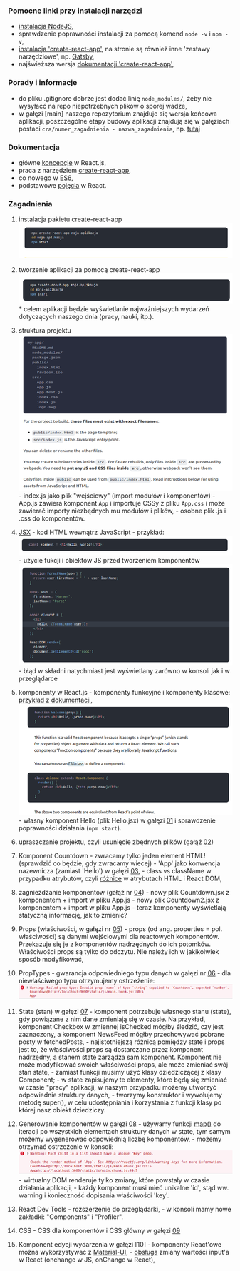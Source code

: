 ### Pomocne linki przy instalacji narzędzi
  * [instalacja NodeJS](https://aimweb.pl/jak-zainstalowac-nodejs-i-npm/),
  * sprawdzenie poprawności instalacji za pomocą komend ```node -v``` i ```npm -v```,
  * [instalacja 'create-react-app'](https://pl.reactjs.org/docs/create-a-new-react-app.html#create-react-app), na stronie są również inne 'zestawy narzędziowe', np. [Gatsby](https://pl.reactjs.org/docs/create-a-new-react-app.html#gatsby),  
  * najświeższa wersja [dokumentacji 'create-react-app'](https://github.com/facebook/create-react-app/blob/master/packages/cra-template/template/README.md),  

### Porady i informacje
  * do pliku .gitignore dobrze jest dodać linię ```node_modules/```, żeby nie wysyłacć na repo niepotrzebnych plików o sporej wadze,
  * w gałęzi [main] naszego repozytorium znajduje się wersja końcowa aplikacji, poszczególne etapy budowy aplikacji znajdują się w gałęziach postaci ```cra/numer_zagadnienia - nazwa_zagadnienia```, np. [tutaj](https://github.com/zacniewski/materials-about-internet-apps-and-www-websites/tree/cra/01-HelloWorld/React-pierwsze-kroki)


### Dokumentacja
  * główne [koncepcje](https://reactjs.org/docs/hello-world.html) w React.js,
  * praca z narzędziem [create-react-app](https://create-react-app.dev/docs/getting-started),
  * co nowego w [ES6](https://www.w3schools.com/js/js_es6.asp),
  * podstawowe [pojęcia](https://pl.reactjs.org/docs/glossary.html) w React.

### Zagadnienia
  1. instalacja pakietu create-react-app
  ![cra](images/instalacja_cra.png)  

  2. tworzenie aplikacji za pomocą create-react-app
  ![apka](images/tworzenie_apki.png)  
    * celem aplikacji będzie wyświetlanie najważniejszych wydarzeń dotyczących naszego dnia (pracy, nauki, itp.).

  3. struktura projektu
    ![struktura](images/struktura.png)
    - index.js jako plik "wejściowy" (import modułów i komponentów)
    - App.js zawiera komponent ```App``` i importuje CSSy z pliku ```App.css```  i może zawierać importy niezbędnych mu modułów i plików,
    - osobne plik .js i .css do komponentów.

  4. [JSX](https://reactjs.org/docs/introducing-jsx.html) - kod HTML wewnątrz JavaScript
    - przykład:  
  ![jsx1](images/jsx1.png)
    - użycie fukcji i obiektów JS przed tworzeniem komponentów  
  ![jsx2](images/jsx2.png)
    - błąd w składni natychmiast jest wyświetlany zarówno w konsoli jak i w przeglądarce

  5. komponenty w React.js
    - komponenty funkcyjne i komponenty klasowe: [przykład z dokumentacji](https://reactjs.org/docs/components-and-props.html),  
    ![komponenty](images/components.png)  
    - własny komponent Hello (plik Hello.jsx) w gałęzi [01](https://github.com/zacniewski/materials-about-internet-apps-and-www-websites/tree/cra/01-HelloWorld/React-pierwsze-kroki) i sprawdzenie poprawności działania (```npm start```).

  6. upraszczanie projektu, czyli usunięcie zbędnych plików (gałąź [02](https://github.com/zacniewski/materials-about-internet-apps-and-www-websites/tree/cra/02-czyszczenie-projektu/React-pierwsze-kroki))

  7. Komponent Countdown
    - zwracamy tylko jeden element HTML! (sprawdzić co będzie, gdy zwracamy wiecej)
    - 'App' jako konwencja nazewnicza (zamiast 'Hello') w gałęzi [03](https://github.com/zacniewski/materials-about-internet-apps-and-www-websites/tree/cra/03-komponenty-i-props/React-pierwsze-kroki/react-pierwsze-kroki/src),
    - class vs className w przypadku atrybutów, czyli [różnice](https://pl.reactjs.org/docs/dom-elements.html) w atrybutach HTML i React DOM,

  8. zagnieżdżanie komponentów (gałąź nr [04](https://github.com/zacniewski/materials-about-internet-apps-and-www-websites/tree/cra/04-zagniezdzanie-komponentow/React-pierwsze-kroki/react-pierwsze-kroki/src))
    - nowy plik Countdown.jsx z komponentem + import w pliku App.js
    - nowy plik Countdown2.jsx z komponentem + import w pliku App.js
    - teraz komponenty wyświetlają statyczną informację, jak to zmienić?

  9. Props (właściwości, w gałęzi nr [05](https://github.com/zacniewski/materials-about-internet-apps-and-www-websites/tree/cra/05-props/React-pierwsze-kroki/react-pierwsze-kroki/src))
    - props (od ang. properties = pol. właściwości) są danymi wejściowymi dla reactowych komponentów. Przekazuje się je z komponentów nadrzędnych do ich potomków. Właściwości props są tylko do odczytu. Nie należy ich w jakikolwiek sposób modyfikować,
  
  10. PropTypes - gwarancja odpowiedniego typu danych w gałęzi nr [06](https://github.com/zacniewski/materials-about-internet-apps-and-www-websites/tree/cra/06-proptypes/React-pierwsze-kroki)
    - dla niewłaściwego typu otrzymujemy ostrzeżenie:  
  ![proptype](images/proptypes-warning.png)

  11. State (stan) w gałęzi [07](https://github.com/zacniewski/materials-about-internet-apps-and-www-websites/tree/cra/07-state/React-pierwsze-kroki)
    - komponent potrzebuje własnego stanu (state), gdy powiązane z nim dane zmieniają się w czasie. Na przykład, komponent Checkbox w zmiennej isChecked mógłby śledzić, czy jest zaznaczony, a komponent NewsFeed mógłby przechowywać pobrane posty w fetchedPosts,
    - najistotniejszą różnicą pomiędzy state i props jest to, że właściwości props są dostarczane przez komponent nadrzędny, a stanem state zarządza sam komponent. Komponent nie może modyfikować swoich właściwości props, ale może zmieniać swój stan state,
    - zamiast funkcji musimy użyć klasy dziedziczącej z klasy Component;
    - w state zapisujemy te elementy, które będą się zmieniać w czasie "pracy" aplikacji, w naszym przypadku możemy utworzyć odpowiednie struktury danych,
    - tworzymy konstruktor i wywołujemy metodę super(), w celu udostępniania i korzystania z funkcji klasy po której nasz obiekt dziedziczy.

  12. Generowanie komponentów w gałęzi [08](https://github.com/zacniewski/materials-about-internet-apps-and-www-websites/tree/cra/08-generowanie-komponentow/React-pierwsze-kroki)
    - używamy funkcji [map()](https://www.w3schools.com/jsref/jsref_map.asp) do iteracji po wszystkich elementach struktury danych w state, tym samym możemy wygenerować odpowiednią liczbę komponentów,
    - możemy otrzymać ostrzeżenie w konsoli:  
    ![key warning](images/key-warning.png)  
    - wirtualny DOM renderuje tylko zmiany, które powstały w czasie działania aplikacji,
    - każdy komponent musi mieć unikalne 'id', stąd ww. warning i konieczność dopisania właściwości 'key'.

  12. React Dev Tools
    - rozszerzenie do przeglądarki,
    - w konsoli mamy nowe zakładki: "Components" i "Profiler".

  13. CSS
    - CSS dla komponentów i CSS główny w gałęzi [09](https://github.com/zacniewski/materials-about-internet-apps-and-www-websites/tree/cra/09-css/React-pierwsze-kroki)

  14. Komponent edycji wydarzenia w gałęzi [10]
    - komponenty React'owe można wykorzystywać z [Material-UI](https://material-ui.com/),
    - [obsługa](https://upmostly.com/tutorials/react-onchange-events-with-examples) zmiany wartości input'a w React (onchange w JS, onChange w React),